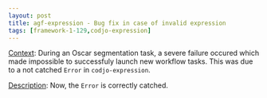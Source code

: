 ```yaml
---
layout: post
title: agf-expression - Bug fix in case of invalid expression
tags: [framework-1-129,codjo-expression]
---
```

<u>Context</u>:
During an Oscar segmentation task, a severe failure occured which made impossible to successfuly launch new workflow tasks.
This was due to a not catched ```Error``` in ```codjo-expression```.

<u>Description</u>:
Now, the ```Error``` is correctly catched.